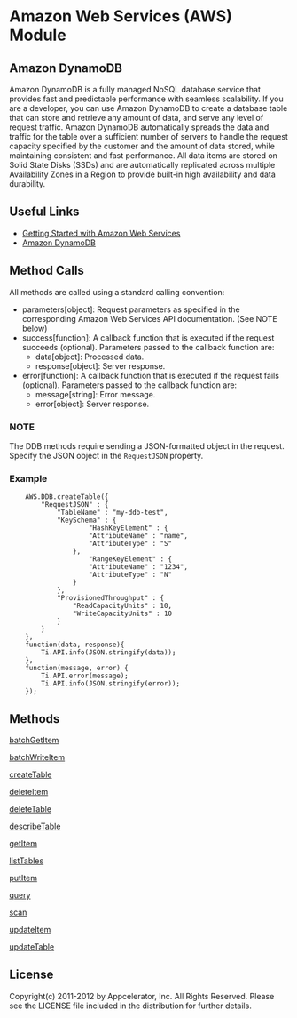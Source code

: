 # Amazon Web Services (AWS) Module

## Amazon DynamoDB

Amazon DynamoDB is a fully managed NoSQL database service that provides fast and predictable performance with seamless scalability. If you are a developer, you can use Amazon DynamoDB to create a database table that can store and retrieve any amount of data, and serve any level of request traffic. Amazon DynamoDB automatically spreads the data and traffic for the table over a sufficient number of servers to handle the request capacity specified by the customer and the amount of data stored, while maintaining consistent and fast performance. All data items are stored on Solid State Disks (SSDs) and are automatically replicated across multiple Availability Zones in a Region to provide built-in high availability and data durability.

## Useful Links

* [ Getting Started with Amazon Web Services ]( http://docs.amazonwebservices.com/gettingstarted/latest/awsgsg-intro/intro.html )
* [ Amazon DynamoDB ]( http://aws.amazon.com/documentation/dynamodb/ )

## Method Calls

All methods are called using a standard calling convention:

* parameters[object]: Request parameters as specified in the corresponding Amazon Web Services API documentation. (See NOTE below)
* success[function]: A callback function that is executed if the request succeeds (optional). Parameters passed to the callback function are:
    * data[object]: Processed data.
    * response[object]: Server response.
* error[function]: A callback function that is executed if the request fails (optional). Parameters passed to the callback function are:
    * message[string]: Error message.
    * error[object]: Server response.

### NOTE

The DDB methods require sending a JSON-formatted object in the request. Specify the JSON object in the `RequestJSON` property.

### Example

        AWS.DDB.createTable({
            "RequestJSON" : {
                "TableName" : "my-ddb-test",
                "KeySchema" : {
                        "HashKeyElement" : {
                        "AttributeName" : "name",
                        "AttributeType" : "S"
                    },
                        "RangeKeyElement" : {
                        "AttributeName" : "1234",
                        "AttributeType" : "N"
                    }
                },
                "ProvisionedThroughput" : {
                    "ReadCapacityUnits" : 10,
                    "WriteCapacityUnits" : 10
                }
            }
        },
        function(data, response){
            Ti.API.info(JSON.stringify(data));
        },
        function(message, error) {
            Ti.API.error(message);
            Ti.API.info(JSON.stringify(error));
        });

## Methods

[batchGetItem](http://docs.amazonwebservices.com/amazondynamodb/latest/developerguide/API_BatchGetItems.html)

[batchWriteItem](http://docs.amazonwebservices.com/amazondynamodb/latest/developerguide/API_BatchWriteItem.html)

[createTable](http://docs.amazonwebservices.com/amazondynamodb/latest/developerguide/API_CreateTable.html)

[deleteItem](http://docs.amazonwebservices.com/amazondynamodb/latest/developerguide/API_DeleteItem.html)

[deleteTable](http://docs.amazonwebservices.com/amazondynamodb/latest/developerguide/API_DeleteTable.html)

[describeTable](http://docs.amazonwebservices.com/amazondynamodb/latest/developerguide/API_DescribeTables.html)

[getItem](http://docs.amazonwebservices.com/amazondynamodb/latest/developerguide/API_GetItem.html)

[listTables](http://docs.amazonwebservices.com/amazondynamodb/latest/developerguide/API_ListTables.html)

[putItem](http://docs.amazonwebservices.com/amazondynamodb/latest/developerguide/API_PutItem.html)

[query](http://docs.amazonwebservices.com/amazondynamodb/latest/developerguide/API_Query.html)

[scan](http://docs.amazonwebservices.com/amazondynamodb/latest/developerguide/API_Scan.html)

[updateItem](http://docs.amazonwebservices.com/amazondynamodb/latest/developerguide/API_UpdateItem.html)

[updateTable](http://docs.amazonwebservices.com/amazondynamodb/latest/developerguide/API_UpdateTable.html)

## License

Copyright(c) 2011-2012 by Appcelerator, Inc. All Rights Reserved. Please see the LICENSE file included in the distribution for further details.
